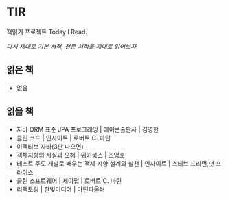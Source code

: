 # TIR

책읽기 프로젝트 Today I Read.

*다시 제대로 기본 서적, 전문 서적을 제대로 읽어보자*

## 읽은 책

- 없음

## 읽을 책

- 자바 ORM 표준 JPA 프로그래밍 | 에이콘출판사 | 김영한
- 클린 코드 | 인사이트 | 로버트 C. 마틴
- 이펙티브 자바(3판 나오면)
- 객체지향의 사실과 오해 | 위키북스 | 조영호
- 테스트 주도 개발로 배우는 객체 지향 설계와 실천 | 인사이트 | 스티브 프리먼,냇 프라이스
- 클린 소프트웨어 | 제이펍 | 로버트 C. 마틴
- 리팩토링 | 한빛미디어 | 마틴파울러
